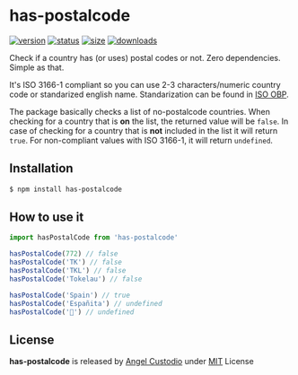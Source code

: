 # has-postalcode

[![version](https://img.shields.io/npm/v/has-postalcode?color=red&label=version)](https://www.npmjs.com/package/has-postalcode)
[![status](https://img.shields.io/travis/angelcustodio/has-postalcode)](https://app.travis-ci.com/github/angelcustodio/has-postalcode)
[![size](https://img.shields.io/bundlephobia/min/has-postalcode?color=orange&label=size)](https://www.npmjs.com/package/has-postalcode)
[![downloads](https://img.shields.io/npm/dw/has-postalcode?color=yellow)](https://www.npmjs.com/package/has-postalcode)

Check if a country has (or uses) postal codes or not. Zero dependencies. Simple as that.

It's ISO 3166-1 compliant so you can use 2-3 characters/numeric country code or standarized english name. Standarization can be found in [ISO OBP](https://www.iso.org/obp/ui/#search).

The package basically checks a list of no-postalcode countries. When checking for a country that is **on** the list, the returned value will be `false`. In case of checking for a country that is **not** included in the list it will return `true`. For non-compliant values with ISO 3166-1, it will return `undefined`.

## Installation

```sh
$ npm install has-postalcode
```

## How to use it

```js
import hasPostalCode from 'has-postalcode'

hasPostalCode(772) // false
hasPostalCode('TK') // false
hasPostalCode('TKL') // false
hasPostalCode('Tokelau') // false

hasPostalCode('Spain') // true
hasPostalCode('Españita') // undefined
hasPostalCode('💩') // undefined
```

## License

**has-postalcode** is released by [Angel Custodio](https://twitter.com/ancude) under [MIT](https://github.com/angelcustodio/has-postalcode/blob/master/LICENSE.md) License<br>
